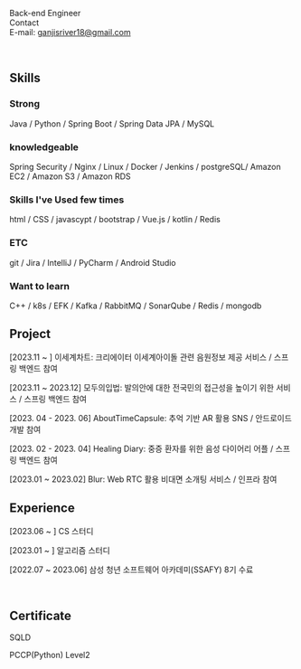 
Back-end Engineer
<br>
  Contact
  <br>
  E-mail: ganjisriver18@gmail.com


<br>

## Skills

### Strong
Java / Python / Spring Boot / Spring Data JPA / MySQL

### knowledgeable
Spring Security / Nginx / Linux / Docker / Jenkins / postgreSQL/ Amazon EC2 / Amazon S3 / Amazon RDS 

### Skills I've Used few times
html / CSS / javascypt / bootstrap / Vue.js / kotlin / Redis

### ETC
git / Jira / IntelliJ / PyCharm / Android Studio

### Want to learn
C++ / k8s / EFK / Kafka / RabbitMQ / SonarQube / Redis / mongodb 
<br>
## Project

[2023.11 ~ ] 이세계차트: 크리에이터 이세계아이돌 관련 음원정보 제공 서비스 / 스프링 백엔드 참여

[2023.11 ~ 2023.12] 모두의입법: 발의안에 대한 전국민의 접근성을 높이기 위한 서비스 / 스프링 백엔드 참여 

[2023. 04 - 2023. 06] AboutTimeCapsule: 추억 기반 AR 활용 SNS  / 안드로이드 개발 참여

[2023. 02 - 2023. 04] Healing Diary: 중증 환자를 위한 음성 다이어리 어플 / 스프링 백엔드 참여

[2023.01 ~ 2023.02] Blur: Web RTC 활용 비대면 소개팅 서비스 / 인프라 참여
<br>
## Experience

[2023.06 ~ ] CS 스터디

[2023.01 ~ ] 알고리즘 스터디

[2022.07 ~ 2023.06] 삼성 청년 소프트웨어 아카데미(SSAFY) 8기 수료


<br>

## Certificate

SQLD

PCCP(Python) Level2
